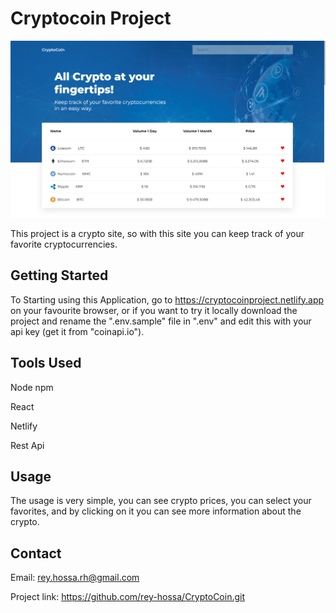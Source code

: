 # Cryptocoin Project

![Alt text](src/images/cryptocoin.png "image")

This project is a crypto site, so with this site you can keep track of your favorite cryptocurrencies.

## Getting Started

To Starting using this Application, go to https://cryptocoinproject.netlify.app on your favourite browser, or if you want to try it locally download the project and rename the ".env.sample" file in ".env" and edit this with your api key (get it from "coinapi.io").

## Tools Used

Node npm

React

Netlify

Rest Api


## Usage

The usage is very simple, you can see crypto prices, you can select your favorites, and by clicking on it you can see more information about the crypto.

## Contact
Email: rey.hossa.rh@gmail.com

Project link: https://github.com/rey-hossa/CryptoCoin.git
